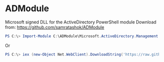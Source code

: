 # ADModule
Microsoft signed DLL for the ActiveDirectory PowerShell module
Download from:
https://github.com/samratashok/ADModule


 ```powershell
PS C:\> Import-Module C:\ADModule\Microsoft.ActiveDirectory.Management.dll -Verbose
```
Or
```powershell
PS C:\> iex (new-Object Net.WebClient).DownloadString('https://raw.githubusercontent.com/samratashok/ADModule/master/Import-ActiveDirectory.ps1');Import-ActiveDirectory
```
